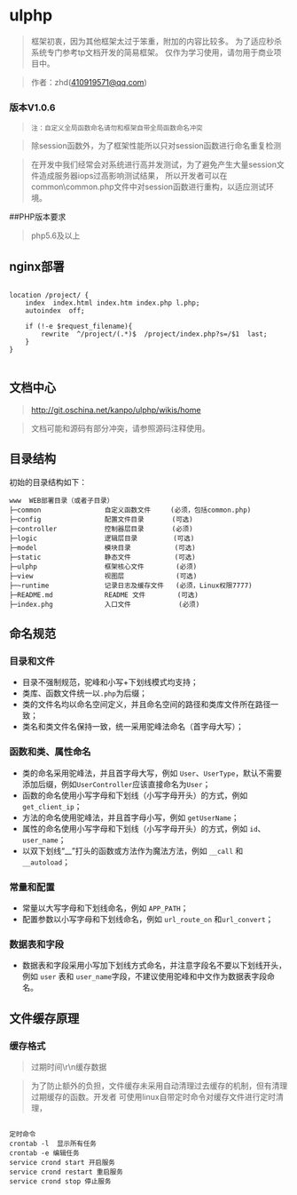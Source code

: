 # ulphp
> 框架初衷，因为其他框架太过于笨重，附加的内容比较多。
> 为了适应秒杀系统专门参考tp文档开发的简易框架。
> 仅作为学习使用，请勿用于商业项目中。

> 作者：zhd(410919571@qq.com)

### 版本V1.0.6 

> `注：自定义全局函数命名请勿和框架自带全局函数命名冲突`

> 除session函数外，为了框架性能所以只对session函数进行命名重复检测

> 在开发中我们经常会对系统进行高并发测试，为了避免产生大量session文件造成服务器iops过高影响测试结果，
> 所以开发者可以在 common\common.php文件中对session函数进行重构，以适应测试环境。

##PHP版本要求
> php5.6及以上

## nginx部署

<pre>
<code>
location /project/ {
    index  index.html index.htm index.php l.php;
    autoindex  off;

    if (!-e $request_filename){
        rewrite  ^/project/(.*)$  /project/index.php?s=/$1  last;
    }
}
</code>
</pre>

## 文档中心
> http://git.oschina.net/kanpo/ulphp/wikis/home

> 文档可能和源码有部分冲突，请参照源码注释使用。

## 目录结构

初始的目录结构如下：

~~~
www  WEB部署目录（或者子目录）
├─common                自定义函数文件     (必须，包括common.php)
├─config                配置文件目录       (可选)
├─controller            控制器层目录       (必须)
├─logic                 逻辑层目录         (可选)
├─model                 模块目录           (可选)
├─static                静态文件           (可选)
├─ulphp                 框架核心文件        (必须)
├─view                  视图层             (可选)
├─~runtime              记录日志及缓存文件   (必须，Linux权限7777)
├─README.md             README 文件        (可选)
├─index.phg             入口文件            (必须)
~~~

## 命名规范

### 目录和文件

*   目录不强制规范，驼峰和小写+下划线模式均支持；
*   类库、函数文件统一以`.php`为后缀；
*   类的文件名均以命名空间定义，并且命名空间的路径和类库文件所在路径一致；
*   类名和类文件名保持一致，统一采用驼峰法命名（首字母大写）；

### 函数和类、属性命名
*   类的命名采用驼峰法，并且首字母大写，例如 `User`、`UserType`，默认不需要添加后缀，例如`UserController`应该直接命名为`User`；
*   函数的命名使用小写字母和下划线（小写字母开头）的方式，例如 `get_client_ip`；
*   方法的命名使用驼峰法，并且首字母小写，例如 `getUserName`；
*   属性的命名使用小写字母和下划线（小写字母开头）的方式，例如 `id`、`user_name`；
*   以双下划线“__”打头的函数或方法作为魔法方法，例如 `__call` 和 `__autoload`；

### 常量和配置
*   常量以大写字母和下划线命名，例如 `APP_PATH`；
*   配置参数以小写字母和下划线命名，例如 `url_route_on` 和`url_convert`；

### 数据表和字段
*   数据表和字段采用小写加下划线方式命名，并注意字段名不要以下划线开头，例如 `user` 表和 `user_name`字段，不建议使用驼峰和中文作为数据表字段命名。

## 文件缓存原理

### 缓存格式

> 过期时间\r\n缓存数据

> 为了防止额外的负担，文件缓存未采用自动清理过去缓存的机制，但有清理过期缓存的函数。开发者
可使用linux自带定时命令对缓存文件进行定时清理，

<pre>
<code>
定时命令
crontab -l  显示所有任务
crontab -e 编辑任务
service crond start 开启服务
service crond restart 重启服务
service crond stop 停止服务
</code>
</pre>
